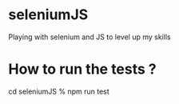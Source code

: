# seleniumJS
Playing with selenium and JS to level up my skills

# How to run the tests ?
cd seleniumJS 
% npm run test
